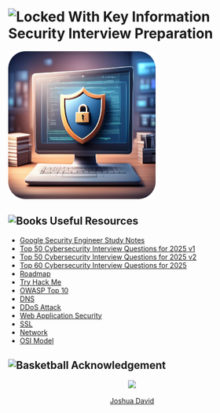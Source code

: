 # <img src="https://raw.githubusercontent.com/Tarikul-Islam-Anik/Telegram-Animated-Emojis/main/Objects/Locked%20With%20Key.webp" alt="Locked With Key" width="35" height="35" /> Information Security Interview Preparation

<img src="./resources/images/secure.png" alt="macbook_pro" width="300" />

## <img src="https://raw.githubusercontent.com/Tarikul-Islam-Anik/Telegram-Animated-Emojis/main/Objects/Books.webp" alt="Books" width="35" height="35" /> Useful Resources

- [Google Security Engineer Study Notes](https://github.com/gracenolan/Notes/blob/master/interview-study-notes-for-security-engineering.md#learning-tips)
- [Top 50 Cybersecurity Interview Questions for 2025 v1](https://www.edureka.co/blog/interview-questions/cybersecurity-interview-questions/)
- [Top 50 Cybersecurity Interview Questions for 2025 v2](https://www.simplilearn.com/tutorials/cyber-security-tutorial/cyber-security-interview-questions)
- [Top 60 Cybersecurity Interview Questions for 2025](https://www.geeksforgeeks.org/cyber-security-interview-questions/)
- [Roadmap](https://roadmap.sh/cyber-security)
- [Try Hack Me](https://tryhackme.com)
- [OWASP Top 10](https://www.cloudflare.com/learning/security/threats/owasp-top-10/)
- [DNS](https://www.cloudflare.com/learning/dns/what-is-dns/)
- [DDoS Attack](https://www.cloudflare.com/learning/ddos/what-is-a-ddos-attack/)
- [Web Application Security](https://www.cloudflare.com/learning/security/what-is-web-application-security/)
- [SSL](https://www.cloudflare.com/learning/ssl/what-is-ssl/)
- [Network](https://www.cloudflare.com/learning/network-layer/what-is-the-network-layer/)
- [OSI Model](https://www.cloudflare.com/learning/ddos/glossary/open-systems-interconnection-model-osi/)

## <img src="https://raw.githubusercontent.com/Tarikul-Islam-Anik/Telegram-Animated-Emojis/main/Activity/Basketball.webp" alt="Basketball" width="35" height="35" /> Acknowledgement

<div style="text-align: center;">
  <a href="https://www.linkedin.com/in/joshydavid/">
    <img src="https://github.com/user-attachments/assets/4dfe0c89-8ced-4e08-bcf3-6261bdbb956d" width="100">
    <p>Joshua David</p>
  </a>
</div>
